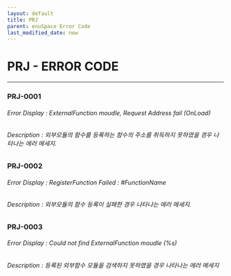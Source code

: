 ```yaml
---
layout: default
title: PRJ
parent: enuSpace Error Code
last_modified_date: now
---
```


# PRJ - ERROR CODE
---

### PRJ-0001

###### Error Display : ExternalFunction moudle, Request Address fail (OnLoad)

###### Description : 외부모듈의 함수를 등록하는 함수의 주소를 취득하지 못하였을 경우 나타나는 에러 메세지.


### PRJ-0002

###### Error Display : RegisterFunction Failed : #FunctionName

###### Description : 외부모듈의 함수 등록이 실패한 경우 나타나는 에러 메세지.

### PRJ-0003

###### Error Display : Could not find ExternalFunction moudle (%s)

###### Description : 등록된 외부함수 모듈을 검색하지 못하였을 경우 나타나는 에러 메세지
